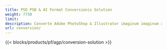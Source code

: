 ```yaml
---
title: PSD PSB & AI Format Conversionis Solution
weight: 7730
limit: 
description: Converte Adobe PhotoShop & Illustrator imaginum imaginum ac alia forma
url: conversion/
---
```


{{< blocks/products/pf/agp/conversion-solution >}} 
